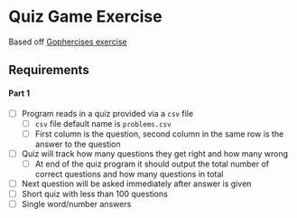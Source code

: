 # Quiz Game Exercise

Based off [Gophercises exercise](https://github.com/gophercises/quiz)

## Requirements

#### Part 1
- [ ] Program reads in a quiz provided via a `csv` file
    - [ ] `csv` file default name is `problems.csv`
    - [ ] First column is the question, second column in the same row is the answer to the question
- [ ] Quiz will track how many questions they get right and how many wrong
    - [ ] At end of the quiz program it should output the total number of correct questions and how many questions in total
- [ ] Next question will be asked immediately after answer is given
- [ ] Short quiz with less than 100 questions
- [ ] Single word/number answers